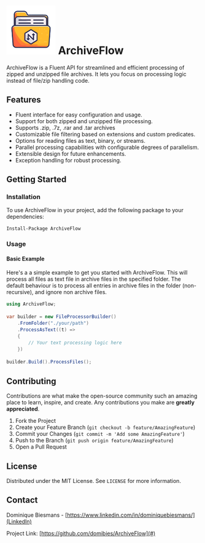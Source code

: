 # ![Logo](src/ArchiveFlow/icon_128x128.png) ArchiveFlow

ArchiveFlow is a Fluent API for streamlined and efficient processing of zipped and unzipped file archives. It lets you focus on processing logic instead of file/zip handling code.

## Features

- Fluent interface for easy configuration and usage.
- Support for both zipped and unzipped file processing.
- Supports .zip, .7z, .rar and .tar archives
- Customizable file filtering based on extensions and custom predicates.
- Options for reading files as text, binary, or streams.
- Parallel processing capabilities with configurable degrees of parallelism.
- Extensible design for future enhancements.
- Exception handling for robust processing.

## Getting Started

### Installation

To use ArchiveFlow in your project, add the following package to your dependencies:

```shell
Install-Package ArchiveFlow
```

### Usage

#### Basic Example

Here's a a simple example to get you started with ArchiveFlow. This will process all files as text file in archive files in the specified folder. The default behaviour is to process all entries in archive files in the folder (non-recursive), and ignore non archive files.

```csharp
using ArchiveFlow;

var builder = new FileProcessorBuilder()
    .FromFolder("./your/path")
    .ProcessAsText((t) =>
    {
        // Your text processing logic here
    })

builder.Build().ProcessFiles();
```
   
## Contributing

Contributions are what make the open-source community such an amazing place to learn, inspire, and create. Any contributions you make are **greatly appreciated**.

1. Fork the Project
2. Create your Feature Branch (`git checkout -b feature/AmazingFeature`)
3. Commit your Changes (`git commit -m 'Add some AmazingFeature'`)
4. Push to the Branch (`git push origin feature/AmazingFeature`)
5. Open a Pull Request

## License

Distributed under the MIT License. See `LICENSE` for more information.

## Contact

Dominique Biesmans - [https://www.linkedin.com/in/dominiquebiesmans/](LinkedIn) 

Project Link: [https://github.com/domibies/ArchiveFlow](#)

